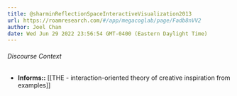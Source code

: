 ```yaml
---
title: @sharminReflectionSpaceInteractiveVisualization2013
url: https://roamresearch.com/#/app/megacoglab/page/Fadb8nVV2
author: Joel Chan
date: Wed Jun 29 2022 23:56:54 GMT-0400 (Eastern Daylight Time)
---
```




###### Discourse Context

- **Informs::** [[THE - interaction-oriented theory of creative inspiration from examples]]
